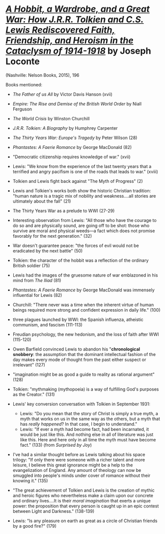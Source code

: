 
# [*A Hobbit, a Wardrobe, and a Great War: How J.R.R. Tolkien and C.S. Lewis Rediscovered Faith, Friendship, and Heroism in the Cataclysm of 1914-1918*](https://www.amazon.com/Hobbit-Wardrobe-Great-War-Rediscovered/dp/0718091450/ref=sr_1_1?keywords=A+Hobbit%2C+a+Wardrobe%2C+and+a+Great+War%3A+How+J.R.R.+Tolkien+and+C.S.+Lewis+Rediscovered+Faith%2C+Friendship%2C+and+Heroism+in+the+Cataclysm+of+1914-1918&qid=1578187816&sr=8-1) by Joseph Loconte

(Nashville: Nelson Books, 2015), 196

Books mentioned:
- *The Father of us All* by Victor Davis Hanson (xvii)
- *Empire: The Rise and Demise of the British World Order* by Niall Ferguson
- *The World Crisis* by Winston Churchill
- *J.R.R. Tolkien: A Biography* by Humphrey Carpenter
- *The Thirty Years War: Europe's Tragedy* by Peter Wilson (28)
- *Phantastes: A Faerie Romance* by George MacDonald (82)


- "Democratic citizenship requires knowledge of war." (xvii)
- Lewis: "We know from the experience of the last twenty years that a terrified and angry pacifism is one of the roads that leads to war." (xviii)
- Tolkien and Lewis fight back against "The Myth of Progress" (2)
- Lewis and Tolkien's works both show the historic Christian tradition: "human nature is a tragic mix of nobility and weakness....all stories are ultimately about the fall" (21)
- The Thirty Years War as a prelude to WWI (27-29)
- Interesting observation from Lewis: "All those who have the courage to do so and are physically sound, are going off to be shot: those who survive are moral and physical weeds—a fact which does not promise favorably for the next generation." (32)
- War doesn't guarantee peace: "the forces of evil would not be eradicated by the next battle" (50)
- Tolkien: the character of the hobbit was a reflection of the ordinary British soldier (75)
- Lewis had the images of the gruesome nature of war emblazoned in his mind from *The Iliad* (81)
- *Phantastes: A Faerie Romance* by George MacDonald was immensely influential for Lewis (82)
- Churchill: "There never was a time when the inherent virtue of human beings required more strong and confident expression in daily life." (100)
- three plagues launched by WWI: the Spanish influenza, atheistic communism, and fascism (111-113)
- Freudian psychology, the new hedonism, and the loss of faith after WWI (115-120)
- Owen Barfield convinced Lewis to abandon his "**chronological snobbery**: the assumption that the dominant intellectual fashion of the day makes every mode of thought from the past either suspect or irrelevant" (127)
- "imagination might be as good a guide to reality as rational argument" (128)
- Tolkien: "mythmaking (mythopoeia) is a way of fulfilling God's purposes as the Creator." (131)
- Lewis' key conversion conversation with Tolkien in September 1931: 
  - Lewis: "Do you mean that the story of Christ is simply a true myth, a myth that works on us in the same way as the others, but a myth that has *really happened*? In that case, I begin to understand."
  - Lewis: "If ever a myth had become fact, had been incarnated, it would be just like this. And nothing else in all of literature was just like this. Here and here only in all time the myth must have become fact." (133) (from *Surprised by Joy*)
- I've had a similar thought before as Lewis talking about his space trilogy: "If only there were someone with a richer talent and more leisure, I believe this great ignorance might be a help to the evangelization of England. Any amount of theology can now be smuggled into people's minds under cover of romance without their knowing it." (135)
- "The great achievement of Tolkien and Lewis is the creation of mythic and heroic figures who nevertheless make a claim upon our concrete and ordinary lives....It is their *moral imagination* that exerts a unique power: the proposition that every person is caught up in an epic contest between Light and Darkness." (138-139)
- Lewis: "Is any pleasure on earth as great as a circle of Christian friends by a good fire?" (179)